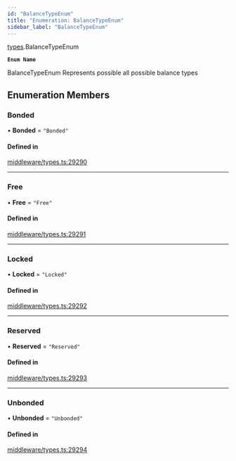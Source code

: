 ```yaml
---
id: "BalanceTypeEnum"
title: "Enumeration: BalanceTypeEnum"
sidebar_label: "BalanceTypeEnum"
---
```


[types](../../../modules/Types/Types.md).BalanceTypeEnum

**`Enum Name`**

 BalanceTypeEnum
 Represents possible all possible balance types

## Enumeration Members

### Bonded

• **Bonded** = ``"Bonded"``

#### Defined in

[middleware/types.ts:29290](https://github.com/PolymeshAssociation/polymesh-sdk/blob/95f248df/src/middleware/types.ts#L29290)

___

### Free

• **Free** = ``"Free"``

#### Defined in

[middleware/types.ts:29291](https://github.com/PolymeshAssociation/polymesh-sdk/blob/95f248df/src/middleware/types.ts#L29291)

___

### Locked

• **Locked** = ``"Locked"``

#### Defined in

[middleware/types.ts:29292](https://github.com/PolymeshAssociation/polymesh-sdk/blob/95f248df/src/middleware/types.ts#L29292)

___

### Reserved

• **Reserved** = ``"Reserved"``

#### Defined in

[middleware/types.ts:29293](https://github.com/PolymeshAssociation/polymesh-sdk/blob/95f248df/src/middleware/types.ts#L29293)

___

### Unbonded

• **Unbonded** = ``"Unbonded"``

#### Defined in

[middleware/types.ts:29294](https://github.com/PolymeshAssociation/polymesh-sdk/blob/95f248df/src/middleware/types.ts#L29294)
